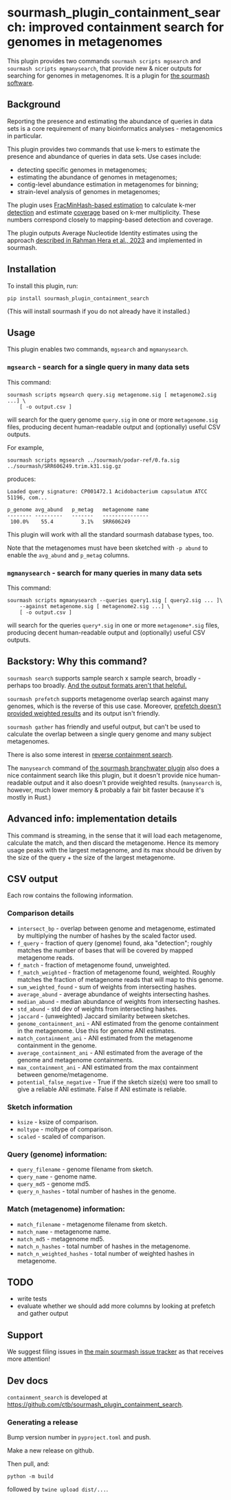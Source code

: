 # sourmash_plugin_containment_search: improved containment search for genomes in metagenomes

This plugin provides two commands `sourmash scripts mgsearch` and
`sourmash scripts mgmanysearch`, that provide new & nicer outputs for
searching for genomes in metagenomes.  It is a plugin for [the sourmash
software](https://sourmash.bio/).

## Background

Reporting the presence and estimating the abundance of queries in data
sets is a core requirement of many bioinformatics analyses -
metagenomics in particular.

This plugin provides two commands that use k-mers to estimate the
presence and abundance of queries in data sets. Use cases include:

* detecting specific genomes in metagenomes;
* estimating the abundance of genomes in metagenomes;
* contig-level abundance estimation in metagenomes for binning;
* strain-level analysis of genomes in metagenomes;

The plugin uses
[FracMinHash-based estimation](https://www.biorxiv.org/content/10.1101/2022.01.11.475838v2)
to calculate k-mer
[detection](https://anvio.org/vocabulary/#detection) and estimate
[coverage](https://anvio.org/vocabulary/#coverage) based on k-mer
multiplicity. These numbers correspond closely to mapping-based
detection and coverage.

The plugin outputs Average Nucleotide Identity estimates using the
approach
[described in Rahman Hera et al., 2023](https://genome.cshlp.org/content/33/7/1061)
and implemented in sourmash.

## Installation

To install this plugin, run:
```
pip install sourmash_plugin_containment_search
```

(This will install sourmash if you do not already have it installed.)

## Usage

This plugin enables two commands, `mgsearch` and `mgmanysearch`.

### `mgsearch` - search for a single query in many data sets

This command:
```
sourmash scripts mgsearch query.sig metagenome.sig [ metagenome2.sig ...] \
    [ -o output.csv ]
```
will search for the query genome `query.sig` in one or more
`metagenome.sig` files, producing decent human-readable output and
(optionally) useful CSV outputs.

For example,
```
sourmash scripts mgsearch ../sourmash/podar-ref/0.fa.sig ../sourmash/SRR606249.trim.k31.sig.gz
```

produces:
```
Loaded query signature: CP001472.1 Acidobacterium capsulatum ATCC 51196, com...

p_genome avg_abund   p_metag   metagenome name
-------- ---------   -------   ---------------
 100.0%    55.4         3.1%   SRR606249
```

This plugin will work with all the standard sourmash database types, too.

Note that the metagenomes must have been sketched with `-p abund` to
enable the `avg_abund` and `p_metag` columns.

### `mgmanysearch` - search for many queries in many data sets

This command:
```
sourmash scripts mgmanysearch --queries query1.sig [ query2.sig ... ]\
    --against metagenome.sig [ metagenome2.sig ...] \
    [ -o output.csv ]
```
will search for the queries  `query*.sig` in one or more
`metagenome*.sig` files, producing decent human-readable output and
(optionally) useful CSV outputs.

## Backstory: Why this command?

`sourmash search` supports sample search x sample search, broadly -
perhaps too
broadly. [And the output formats aren't that helpful.](https://github.com/sourmash-bio/sourmash/issues/2002)

`sourmash prefetch` supports metagenome overlap search against many
genomes, which is the reverse of this use case. Moreover,
[prefetch doesn't provided weighted results](https://github.com/sourmash-bio/sourmash/issues/1828)
and its output isn't friendly.

`sourmash gather` has friendly and useful output, but can't be used to
calculate the overlap between a single query genome and many subject
metagenomes.

There is also some interest in
[reverse containment search](https://github.com/sourmash-bio/sourmash/issues/1198).

The `manysearch` command of
[the sourmash branchwater plugin](https://github.com/sourmash-bio/sourmash_plugin_branchwater/blob/main/doc/README.md#running-manysearch)
also does a nice containment search like this plugin, but it doesn't
provide nice human-readable output and it also doesn't provide
weighted results. (`manysearch` is, however, much lower memory &
probably a fair bit faster because it's mostly in Rust.)

## Advanced info: implementation details

This command is streaming, in the sense that it will load each
metagenome, calculate the match, and then discard the metagenome.
Hence its memory usage peaks with the largest metagenome, and its max
should be driven by the size of the query + the size of the largest
metagenome.

## CSV output

Each row contains the following information.

### Comparison details

* `intersect_bp` - overlap between genome and metagenome, estimated by multiplying the number of hashes by the scaled factor used.
* `f_query` - fraction of query (genome) found, aka "detection"; roughly matches the number of bases that will be covered by mapped metagenome reads.
* `f_match` - fraction of metagenome found, unweighted.
* `f_match_weighted` - fraction of metagenome found, weighted. Roughly matches the fraction of metagenome reads that will map to this genome.
* `sum_weighted_found` - sum of weights from intersecting hashes.
* `average_abund` - average abundance of weights intersecting hashes.
* `median_abund` - median abundance of weights from intersecting hashes.
* `std_abund` - std dev of weights from intersecting hashes.
* `jaccard` - (unweighted) Jaccard similarity between sketches.
* `genome_containment_ani` - ANI estimated from the genome containment in the metagenome. Use this for genome ANI estimates.
* `match_containment_ani` - ANI estimated from the metagenome containment in the genome.
* `average_containment_ani` - ANI estimated from the average of the genome and metagenome containments.
* `max_containment_ani` - ANI estimated from the max containment between genome/metagenome.
* `potential_false_negative` - True if the sketch size(s) were too small to give a reliable ANI estimate. False if ANI estimate is reliable.

### Sketch information

* `ksize` - ksize of comparison.
* `moltype` - moltype of comparison.
* `scaled` - scaled of comparison.

### Query (genome) information:

* `query_filename` - genome filename from sketch.
* `query_name` - genome name.
* `query_md5` - genome md5.
* `query_n_hashes` - total number of hashes in the genome.

### Match (metagenome) information:

* `match_filename` - metagenome filename from sketch.
* `match_name` - metagenome name.
* `match_md5` - metagenome md5.
* `match_n_hashes` - total number of hashes in the metagenome.
* `match_n_weighted_hashes` - total number of weighted hashes in metagenome.

## TODO

* write tests
* evaluate whether we should add more columns by looking at prefetch and gather output

## Support

We suggest filing issues in [the main sourmash issue tracker](https://github.com/dib-lab/sourmash/issues) as that receives more attention!

## Dev docs

`containment_search` is developed at https://github.com/ctb/sourmash_plugin_containment_search.

### Generating a release

Bump version number in `pyproject.toml` and push.

Make a new release on github.

Then pull, and:

```
python -m build
```

followed by `twine upload dist/...`.

